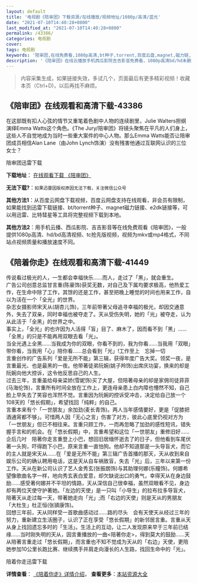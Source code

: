 ```yaml
---
layout: default
title: '电视剧《陪审团》下载资源/在线播放/视频地址/1080p/高清/蓝光'
date: "2021-07-10T14:40:28+0800"
last_modified_at: "2021-07-10T14:40:28+0800"
permalink: /43386/
categories: 电视剧
cover:
tags: 电视剧
keywords: '陪审团,在线免费看,1080p高清,bt种子,torrent,百度云盘,magnet,磁力链,迅雷下载资源'
description: '《陪审团》在线云播放手机西瓜影院吉吉影音免费看，1080p高清bd/hd未删减完整版和tc抢先枪版，mkv/mp4格式，附带bt/torrent种子、magnet/磁力链、百度云盘、网盘资源迅雷下载链接'
---
```


>内容采集生成，如果链接失效，多试几个，页面最后有更多精彩视频！收藏本页（Ctrl+D)，以后再找不麻烦。


## 《陪审团》在线观看和高清下载-43386

在这部既有扣人心弦的情节又重笔着色剧中人物的连续剧里，Julie Walters担纲演绎Emma Watts这个角色。《The Jury/陪审团》将镜头聚焦在平凡的人们身上，这些人不自觉地成为当时一些重大案件的中心人物。那么Emma Watts能否让陪审团成员相信Alan Lane（由John Lynch饰演）没有残害他通过互联网认识的三位女士？<br />


陪审团迅雷下载

**下载地址**： [在线观看下载 《陪审团》](https://www.993dy.com//vod-detail-id-8612.html) 


**无法下载?**：`如果迅雷因版权原因无法下载，关注微信公众号 `

**其他方法1**：从百度云网盘下载视频，百度云网盘支持在线观看，非会员有限制，如果能找到迅雷下载链接、bt/torrent种子、magnet磁力链接、e2dk链接等，可以用迅雷、比特彗星等工具将完整视频下载到本地。

**其他方法2**：用手机云播、西瓜影院、吉吉影音等在线免费观看《陪审团》，一般提供1080p高清、hd/bd高清视频、tc抢先版视频，视频为mkv或mp4格式，不同站点视频质量和播放速度不同。


## 《陪着你走》在线观看和高清下载-41449

传说看过极光的人，一生都会幸福快乐&hellip;…而人，走过了「黑」，就会重生。<br />广告公司创意总监甘言重(陈豪饰)获奖无数，对自己及下属均要求极高，他热爱工作，在生命中除了工作，其馀的还是工作，甚至把晚上睡觉的时间也用来工作，自以为活在一个「全光」的世界。<br />杂志女摄影师宋天从(胡杏儿饰)，三年前带著父母追寻幸福的极光，却因交通意外，失去了双亲，同时幸福也被夺走了。天从受伤失明，她的「光」被夺走，认为从此活于「全黑」的世界之中。<br />事实上，「全光」的也许因为人活得「盲」目了、麻木了，因而看不到「黑」&hellip;…「全黑」的只是不能再用双眼去看「光」。<br />当全光遇上全黑&hellip;…当我成为你的双眼，你看不到的，我为你看&hellip;…当我用「双眼」带你看，当我用「心」陪你看……总会看到「光」!工作至上　忘掉一切<br />言重创作的广告系列「爱是无所不能」第三辑，获得年度广告大奖。领奖一夜，是言重最光、也是最黑的一夜。他带著徒弟阮婉(姚子羚饰)出席庆功宴，换来的却是阮婉向他大控诉，这令他反思自己的人生。<br />过去三年，言重虽给母亲梁娇(雪妮饰)买了大屋，但陪著母亲的却是家佣司徒菲菲(马海伦饰)，言重所有时间全放在工作上，更连母亲患上白内障也懵然不知，自己脸上早失去了笑容也浑然不觉。言重因为阮婉的控诉受冲击，决定给自己放一个108天的「悠长假期」，希望找回「纯粹」的自己。<br />言重本来有个「一世朋友」余加劲(麦长青饰)。两人当年感情要好，更是「促膝把酒通宵都不够」。可惜两人因「无心之言」伤害了对方，彼此心底里仍视对方为「一世朋友」但已不相往来。言重只顾工作，一而再忽略了加劲的感性短讯，错失握手言和的机会。在「悠长假期」中，言重希望和这位「一世朋友」重修旧好&hellip;…企后几吋　陪著你走言重登上小巴，想回旧居缅怀逝去了的日子，但他看到车尾伏著一头狗，吓得跑下小巴，原来言重一直怕狗。他却不知道那是一头导盲犬，而它的主人就是宋天从……在「爱是无所不能」第三辑广告首播的那天，天从收到来自娱乐公司的确认聘用电话，这是天从自车祸致盲，失去「光」后，三年以来第一份工作。天从在新公司认识了艺人金秀玄(张振朗饰)与其助理何娜(乐瞳饰)。何娜希望像歌曲名字一样，地向秀玄表白爱意，却欠缺说出口的勇气，幸得天从在身边鼓励&hellip;…感受著何娜并不平坦的情路，天从深信自己很幸福，虽然双眼看不见，身边却有两位天使守护著她。「左边的天使」是一只叫「小导生」的拉布拉多导盲犬，陪著天从走过每一天，带著她走向「光」;而「右边的天使」则是天从的男朋友「大杜生」杜正恒(张頴康饰)。<br />回想三年前，天从同样受一首歌曲感动过……路的尽头　会有天使天从经过三年的努力，重新建立生活圈子，认识了正在享受「悠长假期」的新邻居言重。言重从天从身上找回遗忘多时的「生活」。生活上的互动，让二人发现原来早于三年前已结缘&hellip;…当时刚失明的天从，因言重播放的一曲<陪著你走>，得到莫大的鼓励……天从陪著言重走过「悠长假期」，而言重也不知不觉成为天从的「右边」天使，更陪她参加10公里长跑比赛、继续携手并肩走向漫长的人生路，找回生命中的「光」。<!---剧情end--->


陪着你走迅雷下载

**详情查看**： [《陪着你走》详情介绍](/movie/41449/)， **查看更多**：[本站资源大全](/movie/t/all/)


